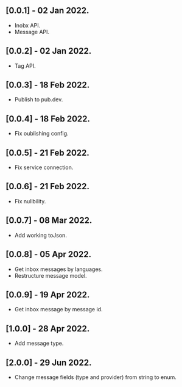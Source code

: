 ## [0.0.1] - 02 Jan 2022.

- Inobx API.
- Message API.

## [0.0.2] - 02 Jan 2022.

- Tag API.

## [0.0.3] - 18 Feb 2022.

- Publish to pub.dev.

## [0.0.4] - 18 Feb 2022.

- Fix oublishing config.

## [0.0.5] - 21 Feb 2022.

- Fix service connection.

## [0.0.6] - 21 Feb 2022.

- Fix nullbility.

## [0.0.7] - 08 Mar 2022.

- Add working toJson.

## [0.0.8] - 05 Apr 2022.

- Get inbox messages by languages.
- Restructure message model.

## [0.0.9] - 19 Apr 2022.

- Get inbox message by message id.

## [1.0.0] - 28 Apr 2022.

- Add message type.

## [2.0.0] - 29 Jun 2022.

- Change message fields (type and provider) from string to enum.